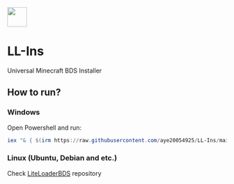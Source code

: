 <img src='https://docs.litebds.com/assets/LL-Logo.png' width='45px'/>

# LL-Ins
Universal Minecraft BDS Installer

## How to run?

### Windows
Open Powershell and run:
```powershell 
iex "& { $(irm https://raw.githubusercontent.com/aye20054925/LL-Ins/main/LLIns.ps1) } -UseMSI -Preview"
```

### Linux (Ubuntu, Debian and etc.)
Check [LiteLoaderBDS](https://github.com/LiteLDev/LiteLoaderBDS#docker) repository
